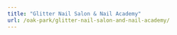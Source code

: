 ```yaml
---
title: "Glitter Nail Salon & Nail Academy"
url: /oak-park/glitter-nail-salon-and-nail-academy/
---
```

